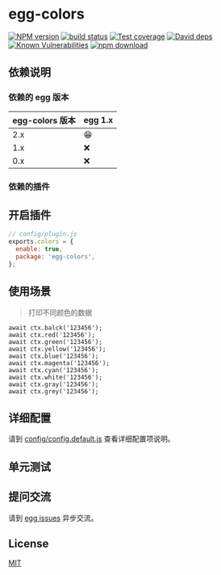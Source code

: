 # egg-colors

[![NPM version][npm-image]][npm-url]
[![build status][travis-image]][travis-url]
[![Test coverage][codecov-image]][codecov-url]
[![David deps][david-image]][david-url]
[![Known Vulnerabilities][snyk-image]][snyk-url]
[![npm download][download-image]][download-url]

[npm-image]: https://img.shields.io/npm/v/egg-colors.svg?style=flat-square
[npm-url]: https://npmjs.org/package/egg-colors
[travis-image]: https://img.shields.io/travis/eggjs/egg-colors.svg?style=flat-square
[travis-url]: https://travis-ci.org/eggjs/egg-colors
[codecov-image]: https://img.shields.io/codecov/c/github/eggjs/egg-colors.svg?style=flat-square
[codecov-url]: https://codecov.io/github/eggjs/egg-colors?branch=master
[david-image]: https://img.shields.io/david/eggjs/egg-colors.svg?style=flat-square
[david-url]: https://david-dm.org/eggjs/egg-colors
[snyk-image]: https://snyk.io/test/npm/egg-colors/badge.svg?style=flat-square
[snyk-url]: https://snyk.io/test/npm/egg-colors
[download-image]: https://img.shields.io/npm/dm/egg-colors.svg?style=flat-square
[download-url]: https://npmjs.org/package/egg-colors

<!--
Description here.
-->

## 依赖说明

### 依赖的 egg 版本

egg-colors 版本 | egg 1.x
--- | ---
2.x | 😁
1.x | ❌
0.x | ❌

### 依赖的插件
<!--

如果有依赖其它插件，请在这里特别说明。如

- security
- multipart

-->

## 开启插件

```js
// config/plugin.js
exports.colors = {
  enable: true,
  package: 'egg-colors',
};
```

## 使用场景

>打印不同颜色的数据
```
await ctx.balck('123456');
await ctx.red('123456');
await ctx.green('123456');
await ctx.yellow('123456');
await ctx.blue('123456');
await ctx.magenta('123456');
await ctx.cyan('123456');
await ctx.white('123456');
await ctx.gray('123456');
await ctx.grey('123456');
```

## 详细配置

请到 [config/config.default.js](config/config.default.js) 查看详细配置项说明。

## 单元测试

<!-- 描述如何在单元测试中使用此插件，例如 schedule 如何触发。无则省略。-->

## 提问交流

请到 [egg issues](https://github.com/eggjs/egg/issues) 异步交流。

## License

[MIT](LICENSE)
